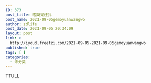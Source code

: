 ```yaml
---
ID: 373
post_title: 咯莫冤枉我
post_name: 2021-09-05gemoyuanwangwo
author: zdlife
post_date: 2021-09-05 20:34:09
layout: post
link: >
  http://iyoud.freetzi.com/2021-09-05-2021-09-05gemoyuanwangwo
published: true
tags: [ ]
categories:
  - 未分类
---
```

<!-- wp:paragraph -->

TTULL

<!-- /wp:paragraph -->